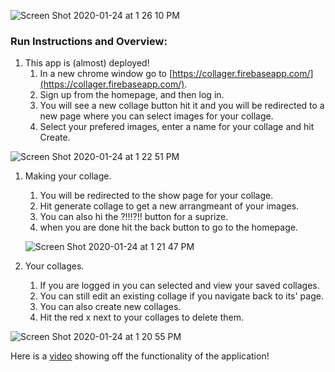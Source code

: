 ![Screen Shot 2020-01-24 at 1 26 10 PM](https://user-images.githubusercontent.com/17993120/73101530-1c1abc80-3ead-11ea-9e3b-6f3890e95f4f.png)

### Run Instructions and Overview:

1. This app is (almost) deployed!
    1. In a new chrome window go to [https://collager.firebaseapp.com/](https://collager.firebaseapp.com/).
    1. Sign up from the homepage, and then log in. 
    1. You will see a new collage button hit it and you will be redirected to a new page where you can select images for your     collage.
    1. Select your prefered images, enter a name for your collage and hit Create.

  ![Screen Shot 2020-01-24 at 1 22 51 PM](https://user-images.githubusercontent.com/17993120/73103748-00fe7b80-3eb2-11ea-8606-f909dd902190.png)

1. Making your collage.
    1. You will be redirected to the show page for your collage.
    1. Hit generate collage to get a new arrangmeant of your images.
    1. You can also hi the ?!!!?!! button for a suprize.
    1. when you are done hit the back button to go to the homepage.
    
    ![Screen Shot 2020-01-24 at 1 21 47 PM](https://user-images.githubusercontent.com/17993120/73103808-22f7fe00-3eb2-11ea-9d25-787c13cef1c3.png)
    
1. Your collages.
    1. If you are logged in you can selected and view your saved collages.
    1. You can still edit an existing collage if you navigate back to its' page.
    1. You can also create new collages.
    1. Hit the red x next to your collages to delete them.

![Screen Shot 2020-01-24 at 1 20 55 PM](https://user-images.githubusercontent.com/17993120/73103820-3014ed00-3eb2-11ea-9e48-bdd2156e5ca2.png)

Here is a [video](https://youtu.be/ifvKQvHizIQ) showing off the functionality of the application!
